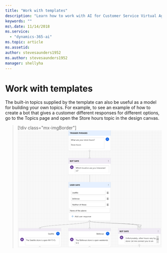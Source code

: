 ```yaml
---
title: "Work with templates"
description: "Learn how to work with AI for Customer Service Virtual Agent templates."
keywords: ""
ms\.date: 11/14/2018
ms.service:
  - "dynamics-365-ai"
ms.topic: article
ms.assetid: 
author: stevesaunders1952
ms.author: stevesaunders1952
manager: shellyha
---
```


# Work with templates

The built-in topics supplied by the template can also be useful as a model for building your own topics. For example, to see an example of how to create a bot that gives a customer different responses for different options, go to the Topics page and open the Store hours topic in the design canvas.

   > [!div class="mx-imgBorder"]
   > ![Store hours topic](media/create-bot-1-1.PNG)